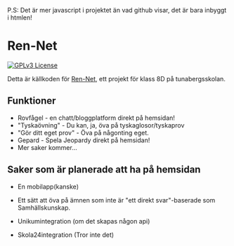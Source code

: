 P.S: Det är mer javascript i projektet än vad github visar, det är bara inbyggt i htmlen!
# Ren-Net
[![GPLv3 License](https://img.shields.io/badge/License-GPL%20-yellow.svg)](https://opensource.org/licenses/)

Detta är källkoden för [Ren-Net](https://ren-net.net), ett projekt för klass 8D på tunabergsskolan.



## Funktioner

- Rovfågel - en chatt/bloggplatform direkt på hemsidan!
- "Tyskaövning" - Du kan, ja, öva på tyskaglosor/tyskaprov
- "Gör ditt eget prov" - Öva på någonting eget.
- Gepard - Spela Jeopardy direkt på hemsidan!
- Mer saker kommer...






## Saker som är planerade att ha på hemsidan

- En mobilapp(kanske)

- Ett sätt att öva på ämnen som inte är "ett direkt svar"-baserade som Samhällskunskap.
- Unikumintegration (om det skapas någon api)
- Skola24integration (Tror inte det)
